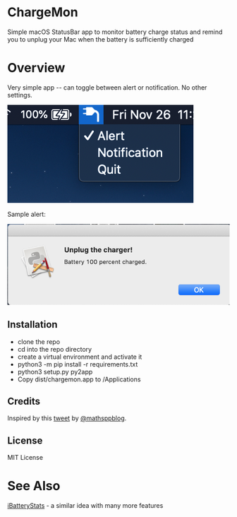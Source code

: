 # ChargeMon

Simple macOS StatusBar app to monitor battery charge status and remind you to unplug your Mac when the battery is sufficiently charged

# Overview

Very simple app -- can toggle between alert or notification.  No other settings.

![StatusBar screenshot](statusbar.png)

Sample alert:

![Alert screenshot](alert.png)

## Installation

- clone the repo
- cd into the repo directory
- create a virtual environment and activate it
- python3 -m pip install -r requirements.txt
- python3 setup.py py2app
- Copy dist/chargemon.app to /Applications

## Credits

Inspired by this [tweet](https://twitter.com/mathsppblog/status/1462706686058246151) by [@mathsppblog](https://twitter.com/mathsppblog).

## License

MIT License

# See Also

[iBatteryStats](https://github.com/saket13/iBatteryStats) - a similar idea with many more features
